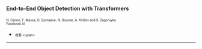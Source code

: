 #### End-to-End Object Detection with Transformers
<span style="font-size: 60%"> N. Carion, F. Massa, G. Synnaeve, N. Usunier, A. Kirillov and S. Zagoruyko </span>  
<span style="font-size: 60%"> Facebook AI </span>  
* <span style="font-size: 60%"> 概要 <\span>

---
